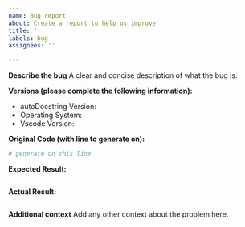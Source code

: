 ```yaml
---
name: Bug report
about: Create a report to help us improve
title: ''
labels: bug
assignees: ''

---
```


**Describe the bug**
A clear and concise description of what the bug is.

**Versions (please complete the following information):**
- autoDocstring Version: 
- Operating System: 
- Vscode Version: 

**Original Code (with line to generate on):**
```python
# generate on this line
```

**Expected Result:**
```python
```

**Actual Result:**
```python
```

**Additional context**
Add any other context about the problem here.
